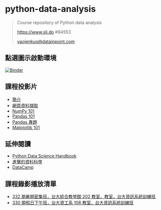 # python-data-analysis

> Course repository of Python data analysis
>
> https://www.sli.do #84553
> 
> yaojenkuo@datainpoint.com

## 點選圖示啟動環境

[![Binder](https://mybinder.org/badge_logo.svg)](https://mybinder.org/v2/gh/yaojenkuo/python-data-analysis/master)

## 課程投影片

- [簡介](00-about.slides.html)
- [網頁資料擷取](01-web-scraping-101.slides.html)
- [NumPy 101](02-numpy-101.slides.html)
- [Pandas 101](03-pandas-101.slides.html)
- [Pandas 專題](04-pandas-data-wrangling.slides.html)
- [Matplotlib 101](05-matplotlib-101.slides.html)

## 延伸閱讀

- [Python Data Science Handbook](https://jakevdp.github.io/PythonDataScienceHandbook/)
- [進擊的資料科學](https://www.datainpoint.com/data-science-in-action/)
- [DataCamp](https://www.datacamp.com/search?q=python&tap_a=5644-dce66f&tap_s=194899-1fb421&utm_medium=affiliate&utm_source=tonykuo)

## 課程錄影播放清單

- [332 期暑期密集班，台大綜合教學館 202 教室，教室，台大資訊系統訓練班](https://www.youtube.com/playlist?list=PLEq7iw5uOtuXSiuI0EDjJXVCay002FCa_)
- [330 期假日下午班，台大資工系 108 教室，台大資訊系統訓練班](https://www.youtube.com/playlist?list=PLEq7iw5uOtuXbtaq0pLAe9uLAH05a3UJt)